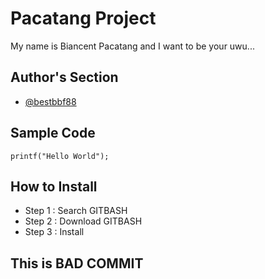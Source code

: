 # Pacatang Project
 My name is Biancent Pacatang and I want to be your uwu...
## Author's Section
* [@bestbbf88](https://github.com/bestbbfp88)
## Sample Code
`printf("Hello World");`
## How to Install
 - Step 1 : Search GITBASH
 - Step 2 : Download GITBASH
 - Step 3 : Install

## This is BAD COMMIT

